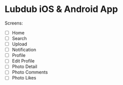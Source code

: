 # Lubdub iOS & Android App

Screens:

- [ ] Home
- [ ] Search
- [ ] Upload
- [ ] Notification
- [ ] Profile
- [ ] Edit Profile
- [ ] Photo Detail
- [ ] Photo Comments
- [ ] Photo Likes
